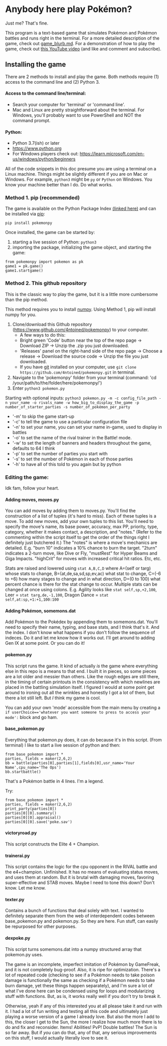 # Anybody here play Pokémon?
Just me? That's fine.

This program is a text-based game that simulates Pokémon and Pokémon battles and runs right in the terminal.
For a more detailed description of the game, check out [game_blurb.md](https://github.com/4ntoined/pokemonpy/blob/master/documentation/game_blurb.md).
For a demonstration of how to play the game, check out [this YouTube video](https://youtu.be/0SFg-sSOZBY) (and like and comment and subscribe).

## Installing the game
There are 2 methods to install and play the game. Both methods require (1) access to the command line and (2) Python 3.

#### Access to the command line/terminal:
   - Search your computer for 'terminal' or 'command line'.
   - Mac and Linux are pretty straightforward about the terminal. For Windows, you'll probably want to use PowerShell and NOT the command prompt.
#### Python:
   - Python 3.7(ish) or later
   - https://www.python.org
   - For Windows players check out: https://learn.microsoft.com/en-us/windows/python/beginners

All of the code snippets in this doc presume you are using a terminal on a Linux machine. Things might be slightly different if you are on Mac or Windows.
For example, `python3` might be `py` or `Python` on Windows. You know your machine better than I do. Do what works.

### Method 1. pip (recommended)
The game is available on the Python Package Index [(linked here)](https://pypi.org/project/pokemonpy/) and can be installed via [pip](https://packaging.python.org/en/latest/tutorials/installing-packages/):

`pip install pokemonpy`

Once installed, the game can be started by:
1. starting a live session of Python: `python3`
2. importing the package, initializing the game object, and starting the game:
```
from pokemonpy import pokemon as pk
game1 = pk.game()
game1.startgame()
```

### Method 2. This github repository
This is the classic way to play the game, but it is a little more cumbersome than the pip method.

This method requires you to install [numpy](https://numpy.org/doc/stable/index.html). Using Method 1, pip will install numpy for you.

1. Clone/download this Github repository (https://www.github.com/4ntoined/pokemonpy) to your computer.
	- A few ways to do this:
	- Bright green 'Code' button near the top of the repo page -> Download ZIP -> Unzip the .zip you just downloaded.
	- 'Releases' panel on the right-hand side of the repo page -> Choose a release -> Download the source code -> Unzip the file you just downloaded.
	- If you have [git](https://github.com/git-guides/install-git) installed on your computer, use `git clone https://github.com/4ntoined/pokemonpy.git` in terminal.
2. Navigate to the 'pokemonpy' folder from your terminal (command: 'cd /your/path/to/the/folder/here/pokemonpy/')
3. Enter `python3 pokemon.py`

Starting with optional inputs:
`python3 pokemon.py -m -c config_file_path -n your_name -o rivals_name -w how_big_to_display_the_game -p number_of_starter_parties -s number_of_pokémon_per_party`

- '-m' to skip the game start-up
- '-c' to tell the game to use a particular configuration file
- '-n' to set your name, you can set your name in-game, used to display in battles
- '-o' to set the name of the rival trainer in the Battle! mode.
- '-w' to set the length of banners and headers throughout the game, defaults to 64 I think
- '-p' to set the number of parties you start with
- '-s' to set the number of Pokémon in each of those parties
- '-h' to have all of this told to you again but by python

### Editing the game:
Idk fam, follow your heart.

#### Adding moves, moves.py
You can add moves by adding them to moves.py. You'll find the construction of a list of tuples (it's hard to miss). Each of these tuples is a move. To add new moves, add your own tuples to this list.
You'll need to specify the move's name, its base power, accuracy, max PP, priority, type, category, whether it makes contact, a description, and "notes."
(Refer to the commenting within the script itself to get the order of the things right I definitely just butchered it.) The "notes" is where a move's mechanics are detailed. E.g. "burn 10" indicates a 10% chance to burn the target. "2turn" indicates a 2-turn move, like Dive or Fly, "mustRest" for Hyper Beams and Giga Impacts. "highCrit" for moves with increased critical hit ratios. Etc, etc.

Stats are raised and lowered using ```stat A,B,C,D``` where A=(self or targ) whose stats to change, B=(at,de,sa,sd,sp,ev,ac) what stat to change, C=(-6 to +6) how many stages to change and in what direction, D=(0 to 100) what percent chance is there for the stat change to occur.
Multiple stats can be changed at once using colons. E.g. Agility looks like ```stat self,sp,+2,100```, Leer = ```stat targ,de,-1,100```, Dragon Dance = ```stat self,at:sp,+1:+1,100:100```

#### Adding Pokémon, somemons.dat
Add Pokémon to the Pokédex by appending them to somemons.dat. You'll need to specify their name, typing, and base stats, and I think that's it. And the index. I don't know what happens if you don't follow the sequence of indeces. Do it and let me know how it works out. I'll get around to adding Gen IX at some point. Or you can do it!

#### pokemon.py
This script runs the game. It kind of actually _is_ the game where everything else in this repo is a means to that end. I built it in pieces, so some pieces are a lot older and messier than others.
Like the rough edges are still there, in the timing of certain printouts in the consistency with which newlines are placed in the battling simulation itself. I figured I would at some point get around to ironing out all the wrinkles and honestly I got a lot of them, but there a lot still left.
But _I_ think my game is cool.

You can add your own 'mode' accessible from the main menu by creating a ```if userChoice=='whatever you want someone to press to access your mode':``` block and go ham.

#### base_pokemon.py
Everything that pokemon.py does, it can do because it's in this script. (From terminal) I like to start a live session of python and then:
```
from base_pokemon import *
parties, fields = maker(2,6,2)
bb = battle(parties[0],parties[1],fields[0],usr_name='Your Name',cpu_name='The Ops')
bb.startbattle()
```

That's a Pokémon battle in 4 lines. I'm a legend.

Try:
```
from base_pokemon import *
parties, fields = maker(2,6,2)
print_party(parties[0])
parties[0][0].summary()
parties[0][0].appraisal()
parties[0][0].save('poke.sav')
```

#### victoryroad.py
This script constructs the Elite 4 + Champion.

#### trainerai.py
This script contains the logic for the cpu opponent in the RIVAL battle and the e4+champion. Unfinished. It has no means of evaluating status moves, and uses them at random.
But it is brutal with damaging moves, favoring super-effective and STAB moves. Maybe I need to tone this down? Don't know. Let me know.

#### texter.py
Contains a bunch of functions that deal solely with text. I wanted to definitely separate them from the web of interdependent codes between base_pokemon.py and pokemon.py.
So they are here. Fun stuff, can easily be repurposed for other purposes.

#### dexpoke.py
This script turns somemons.dat into a numpy structured array that pokemon.py uses.

The game is an incomplete, imperfect imitation of Pokémon by GameFreak, and it is not completely bug-proof. Also, it is ripe for optimization.
There's a lot of repeated code (checking to see if a Pokémon needs to take poison damage is functionally the same as checking if a Pokémon needs to take burn damage, yet these things happen separately), and I'm sure a lot of what I've done here can be condensed using for loops and modularizing stuff with functions.
But, as is, it works really well if you don't try to break it.

Otherwise, yeah if any of this interested you at all please take it and run with it. I had a lot of fun writing and testing all this code and ultimately just playing a worse version of a game I already love.
But also the more I add to this, the closer I get to the Sun, the more I realize how much more there is to do and fix and reconsider.
Items! Abilities! PvP! Double battles! The Sun is so far away. But if _you_ can do that, any of that, any serious improvements on this stuff, I would actually literally love to see it.
